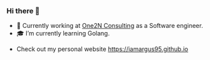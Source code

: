 ### Hi there 👋

- 👔 Currently working at [One2N Consulting](https://one2n.in/) as a Software engineer.
- 🎓 I’m currently learning Golang.
<!-- - 😇 Actively looking for work in the SRE or DevOps domain.-->
- Check out my personal website https://iamargus95.github.io

<!--
**iamargus95/iamargus95** is a ✨ _special_ ✨ repository because its `README.md` (this file) appears on your GitHub profile.

Here are some ideas to get you started:

- 🔭 I’m currently working on ...
- 🌱 I’m currently learning ...
- 👯 I’m looking to collaborate on ...
- 🤔 I’m looking for help with ...
- 💬 Ask me about ...
- 📫 How to reach me: ...
- 😄 Pronouns: ...
- ⚡ Fun fact: ...
-->
